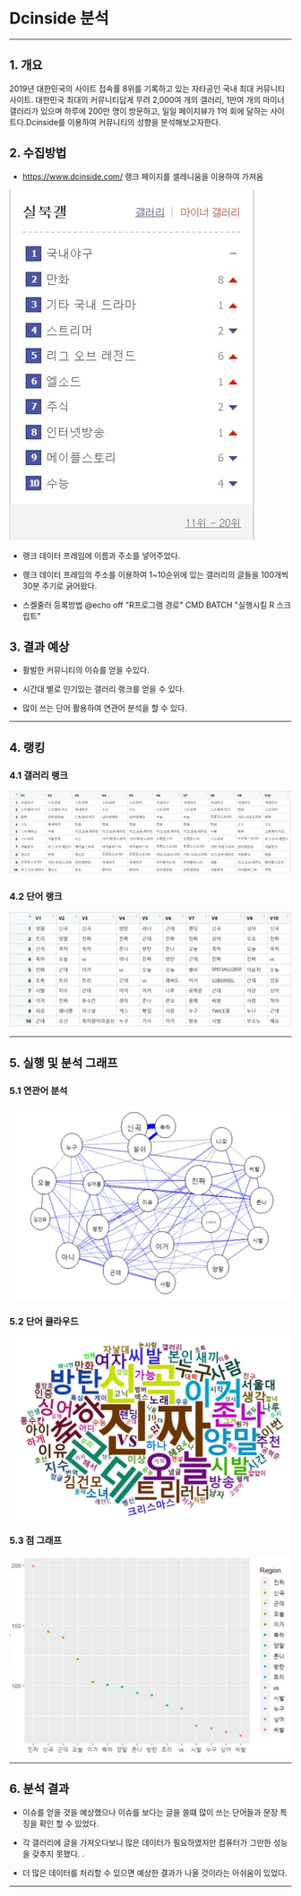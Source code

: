 # Dcinside 분석
****
<h2> 1. 개요 </h2>
2019년 대한민국의 사이트 접속률 8위를 기록하고 있는 자타공인 국내 최대 커뮤니티 사이트.
대한민국 최대의 커뮤니티답게 무려 2,000여 개의 갤러리, 1만여 개의 마이너 갤러리가 있으며 하루에 200만 명이 방문하고, 일일 페이지뷰가 1억 회에 달하는 사이트다.Dcinside를 이용하여 커뮤니티의 성향을 분석해보고자한다.


<h2> 2. 수집방법 </h2>

* https://www.dcinside.com/ 랭크 페이지를 셀레니움을 이용하여 가져옴

![Alt text](/img/rank_hp.JPG)

* 랭크 데이터 프레임에 이름과 주소를 넣어주었다.

* 랭크 데이터 프레임의 주소를 이용하여 1~10순위에 있는 갤러리의 글들을 100개씩 30분 주기로 긁어왔다.

* 스켈줄러 등록방법 @echo off "R프로그램 경로" CMD BATCH "실행시킬 R 스크립트"


<h2> 3. 결과 예상 </h2>

* 활발한 커뮤니티의 이슈를 얻을 수있다.

* 시간대 별로 인기있는 갤러리 랭크를 얻을 수 있다.

* 많이 쓰는 단어 활용하여 연관어 분석을 할 수 있다.

 ****
 
 <h2> 4. 랭킹 </h2>
 
 <h3> 4.1 갤러리 랭크 </h3>
 
 ![Alt text](/img/rank.JPG)
 
 <h3> 4.2 단어 랭크 </h3>
 
 ![Alt text](/img/rank2.JPG)

 ****
 
<h2> 5. 실행 및 분석 그래프 </h2>

 <h3> 5.1 연관어 분석 </h3>
 
 ![Alt text](/img/network.JPG)
 
  <h3> 5.2 단어 클라우드 </h3>
 
 ![Alt text](/img/wordcloud.JPG)
 
  <h3> 5.3 점 그래프 </h3>
 
 ![Alt text](/img/plot.JPG)
 
 
 ****
 
 <h2> 6. 분석 결과 </h2>
 
* 이슈를 얻을 것을 예상했으나 이슈를 보다는 글을 쓸떄 많이 쓰는 단어들과 문장 특징을 확인 할 수 있었다. 

* 각 갤러리에 글을 가져오다보니 많은 데이터가 필요하였지만 컴퓨터가 그만한 성능을 갖추지 못했다.
.
* 더 많은 데이터를 처리할 수 있으면 예상한 결과가 나올 것이라는 아쉬움이 있었다.

****
